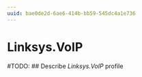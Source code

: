 ```yaml
---
uuid: bae0de2d-6ae6-414b-bb59-545dc4a1e736
---
```



# Linksys.VoIP


#TODO: ## Describe *Linksys.VoIP* profile

